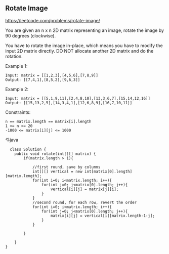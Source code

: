 ## Rotate Image
https://leetcode.com/problems/rotate-image/

You are given an n x n 2D matrix representing an image, rotate the image by 90 degrees (clockwise).

You have to rotate the image in-place, which means you have to modify the input 2D matrix directly. DO NOT allocate another 2D matrix and do the rotation.

 

Example 1:

    Input: matrix = [[1,2,3],[4,5,6],[7,8,9]]
    Output: [[7,4,1],[8,5,2],[9,6,3]]

Example 2:

    Input: matrix = [[5,1,9,11],[2,4,8,10],[13,3,6,7],[15,14,12,16]]
    Output: [[15,13,2,5],[14,3,4,1],[12,6,8,9],[16,7,10,11]]

 

Constraints:

    n == matrix.length == matrix[i].length
    1 <= n <= 20
    -1000 <= matrix[i][j] <= 1000

  :cupid:java

      class Solution {
        public void rotate(int[][] matrix) {
            if(matrix.length > 1){

                //first round, save by columns
                int[][] vertical = new int[matrix[0].length][matrix.length];
                for(int i=0; i<matrix.length; i++){
                    for(int j=0; j<matrix[0].length; j++){
                        vertical[i][j] = matrix[j][i];
                    }
                }
                //second round, for each row, revert the order
                for(int i=0; i<matrix.length; i++){
                    for(int j=0; j<matrix[0].length; j++){
                        matrix[i][j] = vertical[i][matrix.length-1-j];
                    }                
                }

            }

        }
    }
